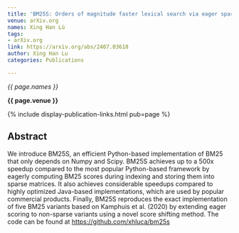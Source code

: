 ```yaml
---
title: 'BM25S: Orders of magnitude faster lexical search via eager sparse scoring'
venue: arXiv.org
names: Xing Han Lù
tags:
- arXiv.org
link: https://arxiv.org/abs/2407.03618
author: Xing Han Lu
categories: Publications

---
```


*{{ page.names }}*

**{{ page.venue }}**

{% include display-publication-links.html pub=page %}

## Abstract

We introduce BM25S, an efficient Python-based implementation of BM25 that only depends on Numpy and Scipy. BM25S achieves up to a 500x speedup compared to the most popular Python-based framework by eagerly computing BM25 scores during indexing and storing them into sparse matrices. It also achieves considerable speedups compared to highly optimized Java-based implementations, which are used by popular commercial products. Finally, BM25S reproduces the exact implementation of five BM25 variants based on Kamphuis et al. (2020) by extending eager scoring to non-sparse variants using a novel score shifting method. The code can be found at https://github.com/xhluca/bm25s